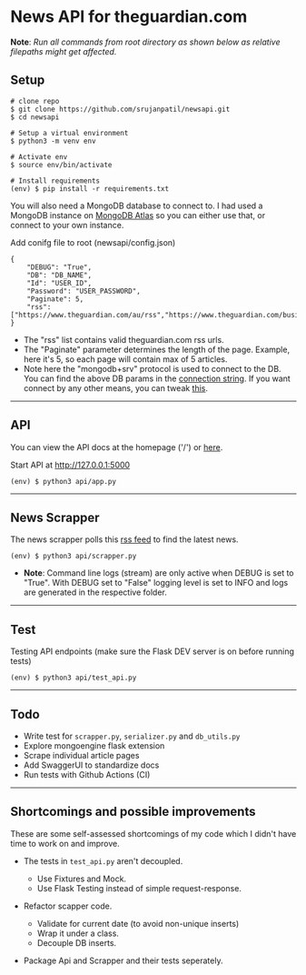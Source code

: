 # News API for theguardian.com

**Note**: _Run all commands from root directory as shown below as relative filepaths might get affected._

## Setup
```
# clone repo
$ git clone https://github.com/srujanpatil/newsapi.git
$ cd newsapi

# Setup a virtual environment
$ python3 -m venv env

# Activate env
$ source env/bin/activate

# Install requirements
(env) $ pip install -r requirements.txt
```
You will also need a MongoDB database to connect to. I had used a MongoDB instance on [MongoDB Atlas](https://www.mongodb.com/atlas/database) so you can either use that, or connect to your own instance.

Add conifg file to root (newsapi/config.json)
```
{   
    "DEBUG": "True",
    "DB": "DB_NAME",
    "Id": "USER_ID",
    "Password": "USER_PASSWORD",
    "Paginate": 5,
    "rss": ["https://www.theguardian.com/au/rss","https://www.theguardian.com/business/economics/rss"]
}
```
- The "rss" list contains valid theguardian.com rss urls.
- The "Paginate" parameter determines the length of the page. Example, here it's 5, so each page will contain max of 5 articles.
- Note here the "mongodb+srv" protocol is used to connect to the DB. You can find the above DB params in the [connection string](https://docs.mongodb.com/manual/reference/connection-string/). If you want connect by any other means, you can tweak [this](https://github.com/srujanpatil/newsapi/blob/6635dd2d1839e9afae019ff33141afcbe427c6cf/api/db_utils.py#L10).
---
## API
You can view the API docs at the homepage ('/') or [here](docs.md).

Start API at http://127.0.0.1:5000
```
(env) $ python3 api/app.py 
```

---
## News Scrapper
The news scrapper polls this [rss feed](https://www.theguardian.com/au/rss) to find the latest news.

```
(env) $ python3 api/scrapper.py
```
- **Note**: Command line logs (stream) are only active when DEBUG is set to "True". With DEBUG set to "False" logging level is set to INFO and logs are generated in the respective folder.

---
## Test
Testing API endpoints
(make sure the Flask DEV server is on before running tests)
```
(env) $ python3 api/test_api.py
```

---
## Todo
- Write test for `scrapper.py`, `serializer.py` and `db_utils.py`
- Explore mongoengine flask extension
- Scrape individual article pages
- Add SwaggerUI to standardize docs
- Run tests with Github Actions (CI)

---
## Shortcomings and possible improvements
These are some self-assessed shortcomings of my code which I didn't have time to work on and improve.

- The tests in `test_api.py` aren't decoupled.
    - Use Fixtures and Mock.
    - Use Flask Testing instead of simple request-response.

- Refactor scapper code.
    - Validate for current date (to avoid non-unique inserts)
    - Wrap it under a class.
    - Decouple DB inserts.

- Package Api and Scrapper and their tests seperately.
